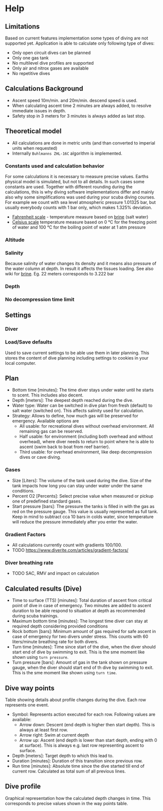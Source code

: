 # Help

## Limitations

Based on current features implementation some types of diving are not supported yet. Application is able to calculate only following type of dives:

* Only open circuit dives can be planned
* Only one gas tank
* No multilevel dive profiles are supported
* Only air and nitrox gases are available
* No repetitive dives

## Calculations Background

* Ascent speed 10m/min. and 20m/min. descend speed is used.
* When calculating ascent time 2 minutes are always added, to resolve immediate issues in depth.
* Safety stop in 3 meters for 3 minutes is always added as last stop.

## Theoretical model

* All calculations are done in metric units (and than converted to imperial units when requested)
* Internally `Buhlmanns ZHL-16C` algorithm is implemented.

### Constants used and calculation behavior

For some calculations it is necessary to measure precise values. Earths physical model is simulated, but not to all details. In such cases some constants are used.
Together with different rounding during the calculations, this is why diving software implementations differ and mainly also why some simplifications was used during your scuba diving courses.
For example we count with sea level atmospheric pressure 1.01325 bar, but usually everybody counts with 1 bar only, which makes 1.325% deviation.

* [Fahrenheit  scale](https://en.wikipedia.org/wiki/Fahrenheit) - temperature measure based on [brine](https://en.wikipedia.org/wiki/Brine) (salt water)
* [Celsius scale](https://en.wikipedia.org/wiki/Celsius) temperature measure based on 0 °C for the freezing point of water and 100 °C for the boiling point of water at 1 atm pressure

### Altitude

### Salinity

Because salinity of water changes its density and it means also pressure of the water column at depth. In result it affects the tissues loading. See also wiki for [brine](https://en.wikipedia.org/wiki/Brine). Eg. 22 meters corresponds to 3.222 bar

### Depth

### No decompression time limit

## Settings

### Diver

### Load/Save defaults

Used to save current settings to be able use them in later planning. This stores the content of dive planning including settings to cookies in your local computer.

## Plan

* Bottom time [minutes]: The time diver stays under water until he starts to scent. This includes also decent.
* Depth [meters]: The deepest depth reached during the dive.
* Water type: Water can be switched in dive plan from fresh (default) to salt water (switched on). This affects salinity used for calculation.
* Strategy: Allows to define, how much gas will be preserved for emergency. Available options are
  * All usable: for recreational dives without overhead environment. All remaining gas can be reserved.
  * Half usable: for environment (including both overhead and without overhead), where diver needs to return to point where he is able to ascent (swim back to boat from reef barrier).
  * Third usable: for overhead environment, like deep decompression dives or cave diving.

### Gases

* Size [Liters]: The volume of the tank used during the dive. Size of the tank impacts how long you can stay under water under the same conditions.
* Percent O2 [Percents]: Select precise value when measured or pickup one of predefined standard gases.
* Start pressure [bars]: The pressure the tanks is filled in with the gas as red on the pressure gauge. This value is usually represented as full tank. Keep in mind to subtract cca 10 bars in colds water, since temperature will reduce the pressure immediately after you enter the water.

### Gradient Factors

* All calculations currently count with gradients 100/100.
* TODO https://www.diverite.com/articles/gradient-factors/

### Diver breathing rate

* TODO SAC, RMV and impact on calculation

## Calculated results (Dive)

* Time to surface (TTS) [minutes]: Total duration of ascent from critical point of dive in case of emergency. Two minutes are added to ascent duration to be able respond to situation at depth as recommended during scuba trainings.
* Maximum bottom time [minutes]: The longest time diver can stay at required depth considering provided conditions
* Rock bottom [bars]: Minimum amount of gas required for safe ascent in case of emergency for two divers under stress. This counts with 60 liters/minute breathing rate for both divers.
* Turn time [minutes]: Time since start of the dive, when the diver should start end of dive by swimming to exit. This is the sme moment like shown using `turn pressure`.
* Turn pressure [bars]: Amount of gas in the tank shown on pressure gauge, when the diver should start end of th dive by swimming to exit. This is the sme moment like shown using `turn time`.

## Dive way points

Table showing details about profile changes during the dive. Each row represents one event.

* Symbol: Represents action executed for each row. Following values are available:
  * Arrow down: Descent (end depth is higher then start depth). This is always at least first row.
  * Arrow right: Swim at current depth
  * Arrow up: Ascent (end depth is lower than start depth, ending with 0 at surface). This is always e.g. last row representing ascent to surface.
* Depth [meters]: Target depth to which this lead to.
* Duration [minutes]: Duration of this transition since previous row.
* Run time [minutes]: Absolute time since the dive started till end of current row. Calculated as total sum of all previous lines.

## Dive profile

Graphical representation how the calculated depth changes in time. This corresponds to precise values shown in the way points table.
